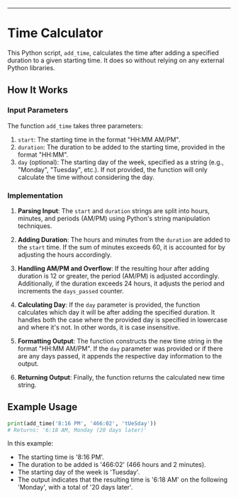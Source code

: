 ---

# Time Calculator

This Python script, `add_time`, calculates the time after adding a specified duration to a given starting time. It does so without relying on any external Python libraries.

## How It Works

### Input Parameters

The function `add_time` takes three parameters:

1. `start`: The starting time in the format "HH:MM AM/PM".
2. `duration`: The duration to be added to the starting time, provided in the format "HH:MM".
3. `day` (optional): The starting day of the week, specified as a string (e.g., "Monday", "Tuesday", etc.). If not provided, the function will only calculate the time without considering the day.

### Implementation

1. **Parsing Input**: The `start` and `duration` strings are split into hours, minutes, and periods (AM/PM) using Python's string manipulation techniques.

2. **Adding Duration**: The hours and minutes from the `duration` are added to the `start` time. If the sum of minutes exceeds 60, it is accounted for by adjusting the hours accordingly.

3. **Handling AM/PM and Overflow**: If the resulting hour after adding duration is 12 or greater, the period (AM/PM) is adjusted accordingly. Additionally, if the duration exceeds 24 hours, it adjusts the period and increments the `days_passed` counter.

4. **Calculating Day**: If the `day` parameter is provided, the function calculates which day it will be after adding the specified duration. It handles both the case where the provided day is specified in lowercase and where it's not. In other words, it is case insensitive.

5. **Formatting Output**: The function constructs the new time string in the format "HH:MM AM/PM". If the `day` parameter was provided or if there are any days passed, it appends the respective day information to the output.

6. **Returning Output**: Finally, the function returns the calculated new time string.

## Example Usage

```python
print(add_time('8:16 PM', '466:02', 'tUeSday'))
# Returns: '6:18 AM, Monday (20 days later)'
```

In this example:
- The starting time is '8:16 PM'.
- The duration to be added is '466:02' (466 hours and 2 minutes).
- The starting day of the week is 'Tuesday'.
- The output indicates that the resulting time is '6:18 AM' on the following 'Monday', with a total of '20 days later'.
